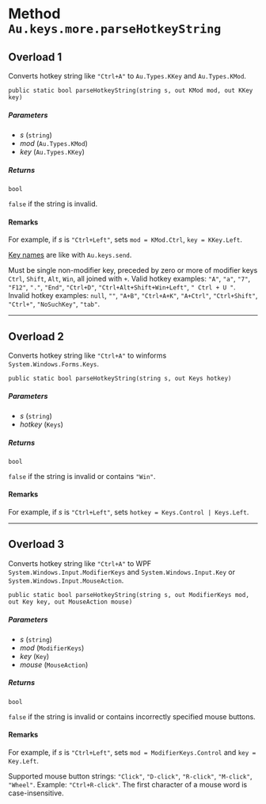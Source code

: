 # Method `Au.keys.more.parseHotkeyString`

## Overload 1

Converts hotkey string like `"Ctrl+A"` to `Au.Types.KKey` and `Au.Types.KMod`.

```
public static bool parseHotkeyString(string s, out KMod mod, out KKey key)
```

##### Parameters

- *s*  (`string`)
- *mod*  (`Au.Types.KMod`)
- *key*  (`Au.Types.KKey`)

##### Returns

`bool`

`false` if the string is invalid.

#### Remarks

For example, if *s* is `"Ctrl+Left"`, sets `mod = KMod.Ctrl`, `key = KKey.Left`.

[Key names](../articles/Key%20names%20and%20operators.html) are like with `Au.keys.send`.

Must be single non-modifier key, preceded by zero or more of modifier keys `Ctrl`, `Shift`, `Alt`, `Win`, all joined with `+`. Valid hotkey examples: `"A"`, `"a"`, `"7"`, `"F12"`, `"."`, `"End"`, `"Ctrl+D"`, `"Ctrl+Alt+Shift+Win+Left"`, `" Ctrl + U "`. Invalid hotkey examples: `null`, `""`, `"A+B"`, `"Ctrl+A+K"`, `"A+Ctrl"`, `"Ctrl+Shift"`, `"Ctrl+"`, `"NoSuchKey"`, `"tab"`.

* * *

## Overload 2

Converts hotkey string like `"Ctrl+A"` to winforms `System.Windows.Forms.Keys`.

```
public static bool parseHotkeyString(string s, out Keys hotkey)
```

##### Parameters

- *s*  (`string`)
- *hotkey*  (`Keys`)

##### Returns

`bool`

`false` if the string is invalid or contains `"Win"`.

#### Remarks

For example, if *s* is `"Ctrl+Left"`, sets `hotkey = Keys.Control | Keys.Left`.

* * *

## Overload 3

Converts hotkey string like `"Ctrl+A"` to WPF `System.Windows.Input.ModifierKeys` and `System.Windows.Input.Key` or `System.Windows.Input.MouseAction`.

```
public static bool parseHotkeyString(string s, out ModifierKeys mod, out Key key, out MouseAction mouse)
```

##### Parameters

- *s*  (`string`)
- *mod*  (`ModifierKeys`)
- *key*  (`Key`)
- *mouse*  (`MouseAction`)

##### Returns

`bool`

`false` if the string is invalid or contains incorrectly specified mouse buttons.

#### Remarks

For example, if *s* is `"Ctrl+Left"`, sets `mod = ModifierKeys.Control` and `key = Key.Left`.

Supported mouse button strings: `"Click"`, `"D-click"`, `"R-click"`, `"M-click"`, `"Wheel"`. Example: `"Ctrl+R-click"`. The first character of a mouse word is case-insensitive.